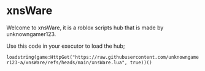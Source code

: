 # xnsWare

Welcome to xnsWare, it is a roblox scripts hub that is made by unknowngamer123.

Use this code in your executor to load the hub;

```loadstring(game:HttpGet("https://raw.githubusercontent.com/unknowngamer123-a/xnsWare/refs/heads/main/xnsWare.lua", true))()```
